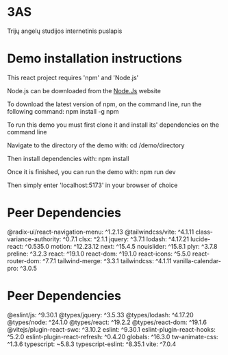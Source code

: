 # 3AS
Trijų angelų studijos internetinis puslapis

# Demo installation instructions
This react project requires 'npm' and 'Node.js'

Node.js can be downloaded from the [Node.Js](https://nodejs.org/en/download) website

To download the latest version of npm, on the command line, run the following command: npm install -g npm

To run this demo you must first clone it and install its' dependencies on the command line

Navigate to the directory of the demo with: cd /demo/directory

Then install dependencies with: npm install

Once it is finished, you can run the demo with: npm run dev

Then simply enter 'localhost:5173' in your browser of choice

# Peer Dependencies
@radix-ui/react-navigation-menu: ^1.2.13
@tailwindcss/vite: ^4.1.11
class-variance-authority: ^0.7.1
clsx: ^2.1.1
jquery: ^3.7.1
lodash: ^4.17.21
lucide-react: ^0.535.0
motion: ^12.23.12
next: ^15.4.5
nouislider: ^15.8.1
plyr: ^3.7.8
preline: ^3.2.3
react: ^19.1.0
react-dom: ^19.1.0
react-icons: ^5.5.0
react-router-dom: ^7.7.1
tailwind-merge: ^3.3.1
tailwindcss: ^4.1.11
vanilla-calendar-pro: ^3.0.5

# Peer Dependencies
@eslint/js: ^9.30.1
@types/jquery: ^3.5.33
@types/lodash: ^4.17.20
@types/node: ^24.1.0
@types/react: ^19.2.2
@types/react-dom: ^19.1.6
@vitejs/plugin-react-swc: ^3.10.2
eslint: ^9.30.1
eslint-plugin-react-hooks: ^5.2.0
eslint-plugin-react-refresh: ^0.4.20
globals: ^16.3.0
tw-animate-css: ^1.3.6
typescript: ~5.8.3
typescript-eslint: ^8.35.1
vite: ^7.0.4
